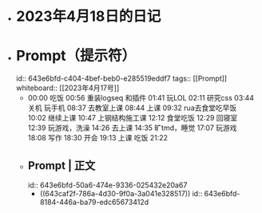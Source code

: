 - # 2023年4月18日的日记
- # Prompt（提示符）
  id:: 643e6bfd-c404-4bef-beb0-e285519eddf7
  tags:: [[Prompt]] 
  whiteboard:: [[2023年4月17号]]
	- 00:00
	  吃饭
	  00:56
	  重装logseq 和插件
	  01:41
	  玩LOL
	  02:11
	  研究css
	  03:44
	  关机
	  玩手机
	  08:37
	  去教室上课
	  08:44
	  上课
	  09:32
	  rua去食堂吃早饭
	  10:02
	  继续上课
	  10:47
	  上钢结构施工课
	  12:12
	  食堂吃饭
	  12:29
	  回寝室
	  12:39
	  玩游戏，洗澡
	  14:26
	  去上课
	  14:35
	  旷tmd，睡觉
	  17:07
	  玩游戏
	  18:08
	  写作
	  18:30
	  开会
	  19:13
	  上课
	  吃饭
	  21:22
	- ## Prompt | 正文
	  id:: 643e6bfd-50a6-474e-9336-025432e20a67
		- ((643caf2f-786a-4d30-9f0a-3a041e328517))
		  id:: 643e6bfd-8184-446a-ba79-edc65673412d